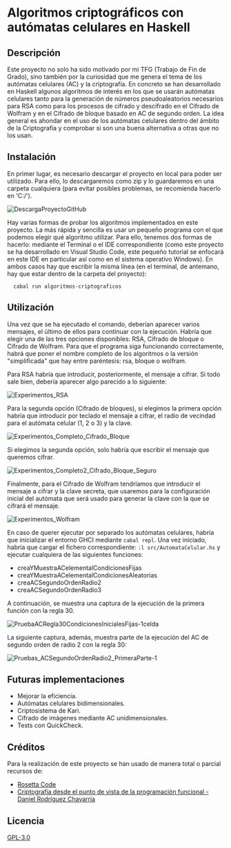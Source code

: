 # Algoritmos criptográficos con autómatas celulares en Haskell

## Descripción

Este proyecto no solo ha sido motivado por mi TFG (Trabajo de Fin de Grado), sino también por la curiosidad que me genera el tema de los autómatas celulares (AC) y la criptografía. En concreto se han desarrollado en Haskell algunos algoritmos de interés en los que se usarán autómatas celulares tanto para la generación de números pseudoaleatorios necesarios para RSA como para los procesos de cifrado y descifrado en el Cifrado de Wolfram y en el Cifrado de bloque basado en AC de segundo orden. La idea general es ahondar en el uso de los autómatas celulares dentro del ámbito de la Criptografía y comprobar si son una buena alternativa a otras que no los usan.


## Instalación

En primer lugar, es necesario descargar el proyecto en local para poder ser utilizado. Para ello, lo descargaremos como zip y lo guardaremos en una carpeta cualquiera (para evitar posibles problemas, se recomienda hacerlo en 'C:/').

![DescargaProyectoGitHub](https://github.com/rcp-code/algoritmos-criptograficos-mediante-automatas-celulares/assets/56834727/60a76079-6b82-49e8-bced-cd40211a7da9) 

Hay varias formas de probar los algoritmos implementados en este proyecto. La más rápida y sencilla es usar un pequeño programa con el que podemos elegir qué algoritmo utilizar. Para ello, tenemos dos formas de hacerlo: mediante el Terminal o el IDE correspondiente (como este proyecto se ha desarrollado en Visual Studio Code, este pequeño tutorial se enfocará en este IDE en particular así como en el sistema operativo Windows). En ambos casos hay que escribir la misma línea (en el terminal, de antemano, hay que estar dentro de la carpeta del proyecto):


```
  cabal run algoritmos-criptograficos
```

## Utilización

Una vez que se ha ejecutado el comando, deberían aparecer varios mensajes, el último de ellos para continuar con la ejecución. Habría que elegir una de las tres opciones disponibles: RSA, Cifrado de bloque o Cifrado de Wolfram. Para que el programa siga funcionando correctamente, habrá que poner el nombre completo de los algoritmos o la versión "simplificada" que hay entre paréntesis: rsa, bloque o wolfram.

Para RSA habría que introducir, posteriormente, el mensaje a cifrar. Si todo sale bien, debería aparecer algo parecido a lo siguiente:

![Experimentos_RSA](https://github.com/rcp-code/algoritmos-criptograficos-mediante-automatas-celulares/assets/56834727/cb822fc2-adbe-4bd2-9222-7061ba577e27)

Para la segunda opción (Cifrado de bloques), si elegimos la primera opción habría que introducir por teclado el mensaje a cifrar, el radio de vecindad para el autómata celular (1, 2 o 3) y la clave.

![Experimentos_Completo_Cifrado_Bloque](https://github.com/rcp-code/algoritmos-criptograficos-mediante-automatas-celulares/assets/56834727/505c0982-0625-4b66-9566-2a0b9c80fbd0)

Si elegimos la segunda opción, solo habría que escribir el mensaje que queremos cifrar.

![Experimentos_Completo2_Cifrado_Bloque_Seguro](https://github.com/rcp-code/algoritmos-criptograficos-mediante-automatas-celulares/assets/56834727/d1fda25c-2f74-443e-9747-6ff67e5c31d8)

Finalmente, para el Cifrado de Wolfram tendríamos que introducir el mensaje a cifrar y la clave secreta, que usaremos para la configuración inicial del autómata que será usado para generar la clave con la que se cifrará el mensaje.

![Experimentos_Wolfram](https://github.com/rcp-code/algoritmos-criptograficos-mediante-automatas-celulares/assets/56834727/2cc8ce10-227b-4a4a-9152-29182c439d2b)

En caso de querer ejecutar por separado los autómatas celulares, habría que inicializar el entorno GHCI mediante `cabal repl`. Una vez iniciado, habría que cargar el fichero correspondiente: `:l src/AutomataCelular.hs` y ejecutar cualquiera de las siguientes funciones:

- creaYMuestraACelementalCondicionesFijas
- creaYMuestraACelementalCondicionesAleatorias
- creaACSegundoOrdenRadio2
- creaACSegundoOrdenRadio3

A continuación, se muestra una captura de la ejecución de la primera función con la regla 30.

![PruebaACRegla30CondicionesInicialesFijas-1celda](https://github.com/rcp-code/algoritmos-criptograficos-mediante-automatas-celulares/assets/56834727/f8814bb4-96bc-4dc7-a6f3-973071f1efaf)

La siguiente captura, además, muestra parte de la ejecución del AC de segundo orden de radio 2 con la regla 30:

![Pruebas_ACSegundoOrdenRadio2_PrimeraParte-1](https://github.com/rcp-code/algoritmos-criptograficos-mediante-automatas-celulares/assets/56834727/2769332e-593e-430a-86a3-f9d97a143478)


## Futuras implementaciones

- Mejorar la eficiencia.
- Autómatas celulares bidimensionales.
- Criptosistema de Kari.
- Cifrado de imágenes mediante AC unidimensionales.
- Tests con QuickCheck.


## Créditos

Para la realización de este proyecto se han usado de manera total o parcial recursos de:

- [Rosetta Code](https://rosettacode.org/wiki/Elementary_cellular_automaton#Comonadic_solution)
- [Criptografía desde el punto de vista de la programación funcional - Daniel Rodríguez Chavarría](https://idus.us.es/bitstream/handle/11441/43818/Rodr%c3%adguez%20Chavarr%c3%ada%2c%20Daniel%20TFG.pdf?sequence=1&isAllowed=y)

## Licencia

[GPL-3.0](https://choosealicense.com/licenses/gpl-3.0/) 